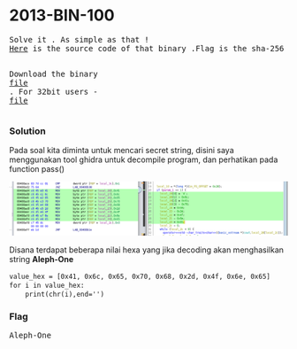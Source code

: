 <h1><b>2013-BIN-100</h1></b>
<pre>
Solve it . As simple as that !
<a href="https://gist.github.com/ravikishore1993/5be9af828d2476f4e654">Here</a> is the source code of that binary .Flag is the sha-256 of secret string.

Download the binary <a href="http://static.beast.sdslabs.co/static/2013-BIN-100/binary100.zip">file</a> . For 32bit users - <a href="http://static.beast.sdslabs.co/static/2013-BIN-100/binary100.zip">file</a>
</pre>
<h3><b>Solution</b></h3>
<p>Pada soal kita diminta untuk mencari secret string, disini saya menggunakan tool ghidra untuk decompile program, dan perhatikan pada function pass()</p>
<p align='center'>
  <img src="https://github.com/enomarozi/Writeup-CTF/blob/master/BackdoorCTF/Images/2013-BIN-100.jpg">
</p>
<p>Disana terdapat beberapa nilai hexa yang jika decoding akan menghasilkan string <b>Aleph-One</b></p>
  
```python3
value_hex = [0x41, 0x6c, 0x65, 0x70, 0x68, 0x2d, 0x4f, 0x6e, 0x65]
for i in value_hex:
    print(chr(i),end='')

```
<h3><b>Flag</b></h3>
<pre>
Aleph-One
</pre>
